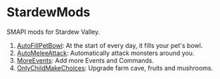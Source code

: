 # StardewMods
SMAPI mods for Stardew Valley. 

1. [AutoFillPetBowl](AutoFillPetBowl/docs/README.md): At the start of every day, it fills your pet's bowl.
2. [AutoMeleeAttack](AutoMeleeAttack/docs/README.md): Automatically attack monsters around you.
3. [MoreEvents](MoreEvents/README.md): Add more Events and Commands.
4. [OnlyChildMakeChoices](%5BCP%5DOnlyChildMakeChoices): Upgrade farm cave, fruits and mushrooms.
